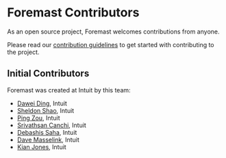 # Foremast Contributors

As an open source project, Foremast welcomes contributions from anyone. 

Please read our [contribution guidelines](https://github.com/intuit/foremast/blob/master/CONTRIBUTING.md) to get started with contributing to the project.

## Initial Contributors

Foremast was created at Intuit by this team:

- [Dawei Ding](https://github.com/dwding18), Intuit
- [Sheldon Shao](https://github.com/shaoxt), Intuit
- [Ping Zou](https://github.com/pzou1974), Intuit
- [Srivathsan Canchi](https://github.com/srivathsanvc), Intuit
- [Debashis Saha](https://github.com/debashissaha), Intuit
- [Dave Masselink](https://github.com/davemasselink), Intuit
- [Kian Jones](https://github.com/kianjones4), Intuit